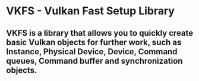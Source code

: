 # VKFS - Vulkan Fast Setup Library

## VKFS is a library that allows you to quickly create basic Vulkan objects for further work, such as Instance, Physical Device, Device, Command queues, Command buffer and synchronization objects.
